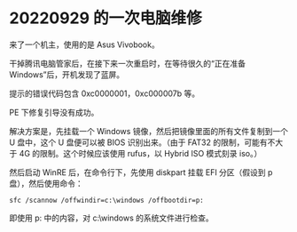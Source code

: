 # 20220929 的一次电脑维修

来了一个机主，使用的是 Asus Vivobook。

干掉腾讯电脑管家后，在接下来一次重启时，在等待很久的“正在准备 Windows”后，开机发现了蓝屏。

提示的错误代码包含 0xc0000001，0xc000007b 等。

PE 下修复引导没有成功。

解决方案是，先挂载一个 Windows 镜像，然后把镜像里面的所有文件复制到一个 U 盘中，这个 U 盘便可以被 BIOS 识别出来。（由于 FAT32 的限制，可能有不大于 4G 的限制。这个时候应该使用 rufus，以 Hybrid ISO 模式刻录 iso。）

然后启动 WinRE 后，在命令行下，先使用 diskpart 挂载 EFI 分区（假设到 p 盘），然后使用命令：

```shell
sfc /scannow /offwindir=c:\windows /offbootdir=p:
```

即使用 p: 中的内容，对 c:\windows 的系统文件进行检查。
